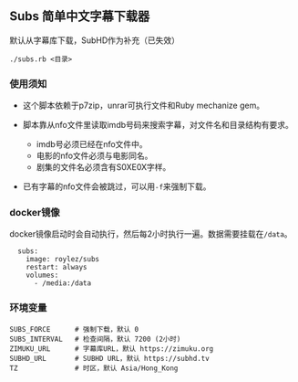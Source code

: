 ## Subs 简单中文字幕下载器

默认从字幕库下载，SubHD作为补充（已失效）

```
./subs.rb <目录>
```

### 使用须知

- 这个脚本依赖于p7zip，unrar可执行文件和Ruby mechanize gem。

- 脚本靠从nfo文件里读取imdb号码来搜索字幕，对文件名和目录结构有要求。

  + imdb号必须已经在nfo文件中。
  + 电影的nfo文件必须与电影同名。
  + 剧集的文件名必须含有S0XE0X字样。

- 已有字幕的nfo文件会被跳过，可以用`-f`来强制下载。

### docker镜像

docker镜像启动时会自动执行，然后每2小时执行一遍。数据需要挂载在`/data`。


```
  subs:
    image: roylez/subs
    restart: always
    volumes:
      - /media:/data
```

### 环境变量

```
SUBS_FORCE      # 强制下载，默认 0
SUBS_INTERVAL   # 检查间隔，默认 7200 (2小时)
ZIMUKU_URL      # 字幕库URL，默认 https://zimuku.org
SUBHD_URL       # SUBHD URL，默认 https://subhd.tv
TZ              # 时区，默认 Asia/Hong_Kong
```
